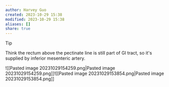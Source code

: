 ```yaml
---
author: Harvey Guo
created: 2023-10-29 15:38
modified: 2023-10-29 15:38
aliases: []
share: true
---
```

>[!tip] 
>Think the rectum above the pectinate line is still part of GI tract, so it's supplied by inferior mesenteric artery.

![[Pasted image 20231029154259.png|Pasted image 20231029154259.png]]![[Pasted image 20231029153854.png|Pasted image 20231029153854.png]]
